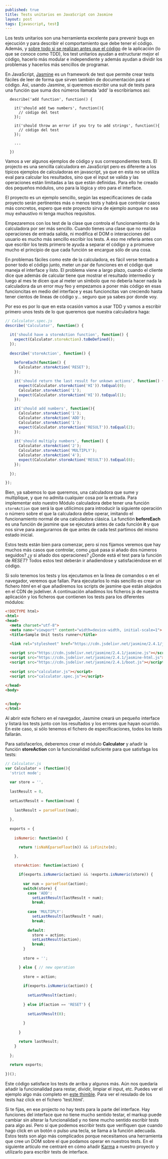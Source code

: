 ```yaml
---
published: true
title: Tests unitarios en JavaScript con Jasmine
layout: post
tags: [javascript, test]
---
```


Los tests unitarios son una herramienta excelente para prevenir bugs en ejecución y para describir el comportamiento que debe tener el código. Además, y [sobre todo si se realizan antes que el código](http://research.microsoft.com/en-us/groups/ese/nagappan_tdd.pdf) de la aplicación (lo que se conoce como TDD), los test unitarios ayudan a estructurar mejor el código, hacerlo más modular e independiente y además ayudan a dividir los problemas y hacerlos más sencillos de programar.

En JavaScript, [Jasmine](https://jasmine.github.io/2.4/introduction.html) es un framework de test que permite crear tests fáciles de leer de forma que sirven también de documentación para el código. Así, usando Jasmine, si queremos escribir una suit de tests para una función que suma dos números llamada 'add' la escribiríamos así:

```
  describe('add function', function() {
    
    it('should add two numbers', function(){
      // código del test
    });

    it('should throw an error if you try to add strings', function(){
      // código del test
    });

    ...
  
  })
```

Vamos a ver algunos ejemplos de código y sus correspondientes tests. El projecto es una sencilla calculadora en JavaScript pero es diferente a los típicos ejemplos de calculadoras en javascript, ya que en esta no se utiliza eval para calcular los resultados, sino que el input se valida y las operaciones están limitadas a las que están definidas. Para ello he creado dos pequeños módulos, uno para la lógica y otro para el interface. 

El proyecto es un ejemplo sencillo, según las especificaciones de cada proyecto serán pertinentes más o menos tests y habrá que controlar casos más concretos, espero que este proyecto sirva de ejemplo aunque no sea muy exhaustivo ni tenga muchos requisitos.

Empezaremos con los test de la clase que controla el funcionamiento de la calculadora por ser más sencillo. Cuando tienes una clase que no realiza operaciones de entrada salida, ni modifica el DOM o interacciones del usuario es mucho más sencillo escribir los tests. A eso me refería antes con que escribir los tests primero te ayuda a separar el código y a promueve mucho el principio de que cada función se encargue sólo de una cosa. 

En problemas fáciles como este de la calculadora, es fácil verse tentado a poner todo el código junto, meter un par de funciones en el código que maneja el interface y listo. El problema viene a largo plazo, cuando el cliente dice que además de calcular tiene que mostrar el resultado intermedio y luego al mes te dicen que al meter un símbolo que no debería hacer nada la calculadora da un error muy feo y empezamos a poner más código en esas funcioncitas en medio del interface y esas funcioncitas van creciendo hasta tener cientos de líneas de código y... seguro que ya sabes por donde voy.

Por eso es por lo que en esta ocasión vamos a usar TDD y vamos a escribir primero unos tests de lo que queremos que nuestra calculadora haga:

```javascript
// Calculator.spec.js
describe('Calculator', function() {

  it('should have a storeAction function', function() {
    expect(Calculator.storeAction).toBeDefined();
  });
  
  describe('storeAction', function() {
    
    beforeEach(function() {
      Calculator.storeAction('RESET');
    });

    it('should return the last result for unkown actions', function() {
      expect(Calculator.storeAction('HI')).toEqual(0);
      Calculator.storeAction('1');
      expect(Calculator.storeAction('HI')).toEqual(1);
    });

    it('should add numbers', function(){
      Calculator.storeAction('1');
      Calculator.storeAction('ADD');
      Calculator.storeAction('1');
      expect(Calculator.storeAction('RESULT')).toEqual(2);
    });
    
    it('should multiply numbers', function() {
      Calculator.storeAction('2');
      Calculator.storeAction('MULTIPLY');
      Calculator.storeAction('4');
      expect(Calculator.storeAction('RESULT')).toEqual(8);
    });
  
  }); 

});
```

Bien, ya sabemos lo que queremos, una calculadora que sume y multiplique, y que no admita cualquier cosa por la entrada. Para implementar esto nuestro Módulo calculadora debe tener una función `storeAction` que será la que utilicimos para introducir la siguiente operación o número sobre el que la calculadora debe operar, imitando el funcionamiento normal de una calculadora clásica. La functión **beforeEach** es una función de jasmine que se ejecutará antes de cada función **it** y que nos sirve para asegurarnos de que antes de cada test partimos del mismo estado inicial.

Estos tests están bien para comenzar, pero si nos fijamos veremos que hay muchos más casos que controlar, como ¿qué pasa si añado dos números seguidos? ¿y si añado dos operaciones? ¿Donde está el test para la función de *RESET*? Todos estos test deberán ir añadiendose y satisfaciéndose en el código.

Si solo tenemos los tests y los ejecutamos en la línea de comandos o en el navegador, veremos que fallan. Para ejecutarlos lo más sencillo es crear un fichero *html* en el que añadiremos los scripts de jasmine que están alojados en el CDN de jsdeliver. A continuación añadimos los ficheros js de nuestra aplicación y los ficheros que contienen los tests para los diferentes módulos:

```html
<!DOCTYPE html>
<html>
<head>
  <meta charset="utf-8">
  <meta name="viewport" content="width=device-width, initial-scale=1">
  <title>Sample Unit tests runner</title>
  
  <link rel="stylesheet" href="https://cdn.jsdelivr.net/jasmine/2.4.1/jasmine.css">

  <script src="https://cdn.jsdelivr.net/jasmine/2.4.1/jasmine.js"></script>
  <script src="https://cdn.jsdelivr.net/jasmine/2.4.1/jasmine-html.js"></script>
  <script src="https://cdn.jsdelivr.net/jasmine/2.4.1/boot.js"></script>
  
  <script src="calculator.js"></script>
  <script src="calculator.spec.js"></script>
  
</head>
<body>

  
</body>
</html>
```

Al abrir este fichero en el navegador, Jasmine creará un pequeño interface y listará los tests junto con los resultados y los errores que hayan ocurrido. En este caso, si sólo tenemos el fichero de especificaciones, todos los tests fallarán.

Para satisfacerlos, deberemos crear el módulo **Calculator** y añadir la función **storeAction** con la funcionalidad suficiente para que satisfaga los tests:

```javascript
// Calculator.js
var Calculator = (function(){
  'strict mode';
  
  var store = '',
    
  lastResult = 0,
  
  setLastResult = function(num) {
    
    lastResult = parseFloat(num);
    
  },
  
  exports = { 
    
    isNumeric: function(n) {

      return !isNaN(parseFloat(n)) && isFinite(n);

    },
    
    storeAction: function(action) {

      if(exports.isNumeric(action) && !exports.isNumeric(store)) {
        
        var num = parseFloat(action);
        switch(store) {
          case 'ADD':
            setLastResult(lastResult + num);
            break;
            
          case 'MULTIPLY':
            setLastResult(lastResult * num);
            break;
                        
          default:
            store = action;
            setLastResult(action);
            break;
        }
        
        store = '';

      } else { // new operation
        
        store = action;
        
        if(exports.isNumeric(action)) {
        
          setLastResult(action);
        
        } else if(action == 'RESET') {
        
          setLastResult(0);
        
        }
        
      } 

      return lastResult;
    }
    
  };
  
  return exports;
  
})();
```

Este código satisface los tests de arriba y algunos más. Aún nos quedaría añadir la funcionalidad para restar, dividir, limpiar el input, etc. Puedes ver el ejemplo algo más completo en [este thimble](https://thimbleprojects.org/juanmirod/56250/). Para ver el resulado de los tests haz click en el fichero 'test.html'.

Si te fijas, en ese projecto no hay tests para la parte del interface. Hay funciones del interface que no tiene mucho sentido testar, el markup puede cambiar sin alterar la funcionalidad y no tiene mucho sentido escribir tests para algo así. Pero sí que podemos escribir tests que verifiquen que cuando hago click en un botón o pulso una tecla, se llama a la función adecuada. Estos tests son algo más complicados porque necesitamos una herramienta que cree un DOM sobre el que podamos operar en nuestros tests. En el siguiente artículo me centraré en cómo añadir [Karma](https://karma-runner.github.io/0.13/index.html) a nuestro proyecto y utilizarlo para escribir tests de interface. 
